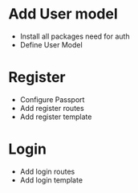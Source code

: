 # Add User model
* Install all packages need for auth
* Define User Model

# Register
* Configure Passport
* Add register routes
* Add register template

# Login
* Add login routes
* Add login template
